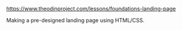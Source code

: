 https://www.theodinproject.com/lessons/foundations-landing-page

Making a pre-designed landing page using HTML/CSS.